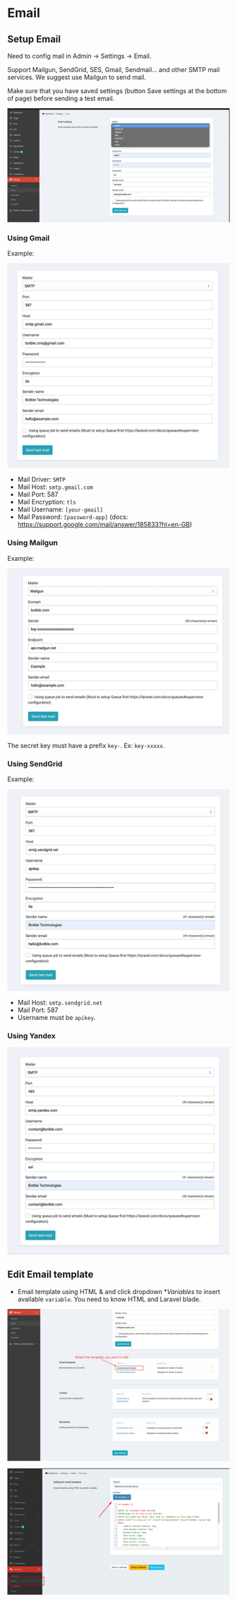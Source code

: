 # Email

## Setup Email

Need to config mail in Admin -> Settings -> Email.

Support Mailgun, SendGrid, SES, Gmail, Sendmail... and other SMTP mail services. We suggest use Mailgun to send mail.

Make sure that you have saved settings (button Save settings at the bottom of page) before sending a test email.

![](./images/mail-1.jpg)

### Using Gmail

Example:

![](./images/mail-2.jpg)

- Mail Driver: `SMTP`
- Mail Host: `smtp.gmail.com`
- Mail Port: 587
- Mail Encryption: `tls`
- Mail Username: `[your-gmail]`
- Mail Password: `[password-app]` (docs: https://support.google.com/mail/answer/185833?hl=en-GB)

### Using Mailgun

Example:

![](./images/mail-3.jpg)

The secret key must have a prefix `key-`. Ex: `key-xxxxx`.

### Using SendGrid

Example:

![](./images/mail-4.jpg)

- Mail Host: `smtp.sendgrid.net`
- Mail Port: 587
- Username must be `apikey`.

### Using Yandex

![](./images/mail-5.jpg)

## Edit Email template

- Email template using HTML & and click dropdown **Variables* to insert available `variable`. You need to know HTML and Laravel blade.

![](./images/mail-6.jpg)

![](./images/mail-7.png)